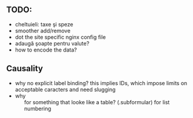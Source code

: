 TODO:
-----

* cheltuieli: taxe şi speze
* smoother add/remove
* dot the site specific nginx config file
* adaugă şoapte pentru valute?
* how to encode the data?


Causality
---------

* why no explicit label binding? this implies IDs, which
  impose limits on acceptable caracters and need slugging
* why <ol> for something that looke like a table? (.subformular)
  for list numbering
